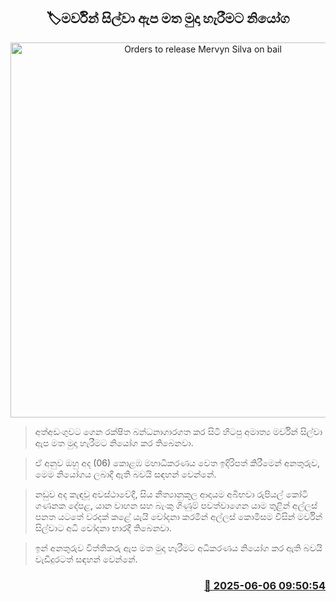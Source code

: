 <p align='center'><b><h2 align='center' title='Orders to release Mervyn Silva on bail'>🏷මර්වින් සිල්වා ඇප මත මුදා හැරීමට නියෝග</h2></b></p>
<p align='center'><img src='https://helakuru.sgp1.cdn.digitaloceanspaces.com/esana/images/lib/mervyn-silva.jpg' width='600' alt='Orders to release Mervyn Silva on bail'></p>

> අත්අඩංගුවට ගෙන රක්ෂිත බන්ධනාගාරගත කර සිටි හිටපු අමාත්‍ය මර්වින් සිල්වා ඇප මත මුදා හැරීමට නියෝග කර තිබෙනවා.

> ඒ අනුව ඔහු අද (06) කොළඹ මහාධිකරණය වෙත ඉදිරිපත් කිරීමෙන් අනතුරුව, මෙම නියෝගය ලබාදී ඇති බවයි සඳහන් වෙන්නේ.

> නඩුව අද කැඳවූ අවස්ථාවේදී, සිය නීත්‍යානුකූල ආදායම අබිභවා රුපියල් කෝටි ගණනක දේපළ, යාන වාහන සහ බැංකු ගිණුම් පවත්වාගෙන යාම තුළින් අල්ලස් පනත යටතේ වරදක් කළේ යැයි චෝදනා කරමින් අල්ලස් කොමිසම විසින් මර්වින් සිල්වාට අධි චෝදනා භාරදී තිබෙනවා.

> ඉන් අනතුරුව විත්තිකරු ඇප මත මුදා හැරීමට අධිකරණය නියෝග කර ඇති බවයි වැඩිදුරටත් සඳහන් වෙන්නේ.



<h3 align='right'><a href='https://www.helakuru.lk/esana/p/110776/'>📅 2025-06-06 09:50:54</a></h3>
